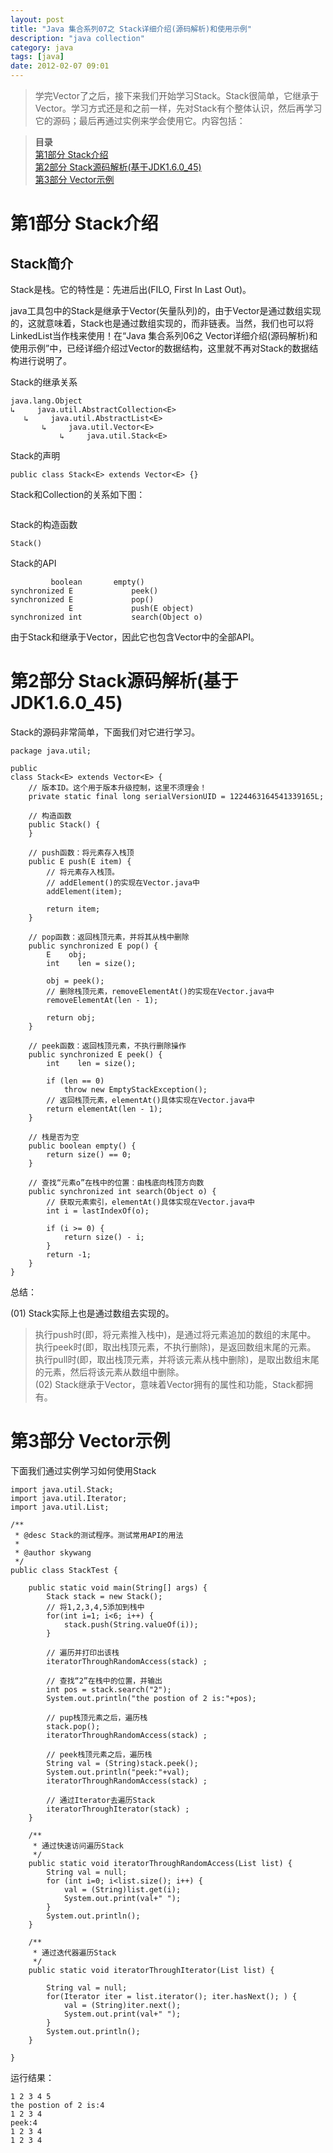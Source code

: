 ```yaml
---
layout: post
title: "Java 集合系列07之 Stack详细介绍(源码解析)和使用示例"
description: "java collection"
category: java
tags: [java]
date: 2012-02-07 09:01
---
```



 
> 学完Vector了之后，接下来我们开始学习Stack。Stack很简单，它继承于Vector。学习方式还是和之前一样，先对Stack有个整体认识，然后再学习它的源码；最后再通过实例来学会使用它。内容包括：

> **目录**  
> [第1部分 Stack介绍](#anchor1)   
> [第2部分 Stack源码解析(基于JDK1.6.0_45)](#anchor2)   
> [第3部分 Vector示例](#anchor3)   

 
<a name="anchor1"></a>
# 第1部分 Stack介绍

## Stack简介

Stack是栈。它的特性是：先进后出(FILO, First In Last Out)。

java工具包中的Stack是继承于Vector(矢量队列)的，由于Vector是通过数组实现的，这就意味着，Stack也是通过数组实现的，而非链表。当然，我们也可以将LinkedList当作栈来使用！在“Java 集合系列06之 Vector详细介绍(源码解析)和使用示例”中，已经详细介绍过Vector的数据结构，这里就不再对Stack的数据结构进行说明了。

 

Stack的继承关系

    java.lang.Object
    ↳     java.util.AbstractCollection<E>
       ↳     java.util.AbstractList<E>
           ↳     java.util.Vector<E>
               ↳     java.util.Stack<E>

Stack的声明

    public class Stack<E> extends Vector<E> {}

 

Stack和Collection的关系如下图：

<a href="https://raw.githubusercontent.com/wangkuiwu/android_applets/master/pictures/java/collections/collection07.jpg"><img src="https://raw.githubusercontent.com/wangkuiwu/android_applets/master/pictures/java/collections/collection07.jpg" alt="" /></a>
 

Stack的构造函数

    Stack()
 

Stack的API

             boolean       empty()
    synchronized E             peek()
    synchronized E             pop()
                 E             push(E object)
    synchronized int           search(Object o)

 

由于Stack和继承于Vector，因此它也包含Vector中的全部API。

 
<a name="anchor2"></a>
# 第2部分 Stack源码解析(基于JDK1.6.0_45)

Stack的源码非常简单，下面我们对它进行学习。 

    package java.util;

    public
    class Stack<E> extends Vector<E> {
        // 版本ID。这个用于版本升级控制，这里不须理会！
        private static final long serialVersionUID = 1224463164541339165L;

        // 构造函数
        public Stack() {
        }

        // push函数：将元素存入栈顶
        public E push(E item) {
            // 将元素存入栈顶。
            // addElement()的实现在Vector.java中
            addElement(item);

            return item;
        }

        // pop函数：返回栈顶元素，并将其从栈中删除
        public synchronized E pop() {
            E    obj;
            int    len = size();

            obj = peek();
            // 删除栈顶元素，removeElementAt()的实现在Vector.java中
            removeElementAt(len - 1);

            return obj;
        }

        // peek函数：返回栈顶元素，不执行删除操作
        public synchronized E peek() {
            int    len = size();

            if (len == 0)
                throw new EmptyStackException();
            // 返回栈顶元素，elementAt()具体实现在Vector.java中
            return elementAt(len - 1);
        }

        // 栈是否为空
        public boolean empty() {
            return size() == 0;
        }

        // 查找“元素o”在栈中的位置：由栈底向栈顶方向数
        public synchronized int search(Object o) {
            // 获取元素索引，elementAt()具体实现在Vector.java中
            int i = lastIndexOf(o);

            if (i >= 0) {
                return size() - i;
            }
            return -1;
        }
    }

总结：

(01) Stack实际上也是通过数组去实现的。  
> 执行push时(即，将元素推入栈中)，是通过将元素追加的数组的末尾中。  
> 执行peek时(即，取出栈顶元素，不执行删除)，是返回数组末尾的元素。  
> 执行pull时(即，取出栈顶元素，并将该元素从栈中删除)，是取出数组末尾的元素，然后将该元素从数组中删除。  
(02) Stack继承于Vector，意味着Vector拥有的属性和功能，Stack都拥有。  


<a name="anchor3"></a>
# 第3部分 Vector示例

下面我们通过实例学习如何使用Stack

    import java.util.Stack;
    import java.util.Iterator;
    import java.util.List;

    /**
     * @desc Stack的测试程序。测试常用API的用法
     *
     * @author skywang
     */
    public class StackTest {

        public static void main(String[] args) {
            Stack stack = new Stack();
            // 将1,2,3,4,5添加到栈中
            for(int i=1; i<6; i++) {
                stack.push(String.valueOf(i));
            }

            // 遍历并打印出该栈
            iteratorThroughRandomAccess(stack) ;

            // 查找“2”在栈中的位置，并输出
            int pos = stack.search("2");
            System.out.println("the postion of 2 is:"+pos);

            // pup栈顶元素之后，遍历栈
            stack.pop();
            iteratorThroughRandomAccess(stack) ;

            // peek栈顶元素之后，遍历栈
            String val = (String)stack.peek();
            System.out.println("peek:"+val);
            iteratorThroughRandomAccess(stack) ;

            // 通过Iterator去遍历Stack
            iteratorThroughIterator(stack) ;
        }

        /**
         * 通过快速访问遍历Stack
         */
        public static void iteratorThroughRandomAccess(List list) {
            String val = null;
            for (int i=0; i<list.size(); i++) {
                val = (String)list.get(i);
                System.out.print(val+" ");
            }
            System.out.println();
        }

        /**
         * 通过迭代器遍历Stack
         */
        public static void iteratorThroughIterator(List list) {

            String val = null;
            for(Iterator iter = list.iterator(); iter.hasNext(); ) {
                val = (String)iter.next();
                System.out.print(val+" ");
            }
            System.out.println();
        }

    }

运行结果： 

    1 2 3 4 5 
    the postion of 2 is:4
    1 2 3 4 
    peek:4
    1 2 3 4 
    1 2 3 4 


